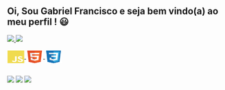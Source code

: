 ## Oi, Sou Gabriel Francisco e seja bem vindo(a) ao meu perfil ! 😃


<div>
  <a href="https://github.com/GabrielDevfront">
  <img height="180em" src="https://github-readme-stats.vercel.app/api?username=GabrielDevfront&show_icons=true&theme=tokyonightk&include_all_commits=true&count_private=true"/>
  <img height="180em" src="https://github-readme-stats.vercel.app/api/top-langs/?username=GabrielDevfront&layout=compact&langs_count=7&theme=tokyonight"/>

 </div>
  
  <div style="display: inline_block"><br>
  <img align="center" alt="Biel-Js" height="30" width="40" src="https://raw.githubusercontent.com/devicons/devicon/master/icons/javascript/javascript-plain.svg">
  <img align="center" alt="Biel-HTML" height="30" width="40" src="https://raw.githubusercontent.com/devicons/devicon/master/icons/html5/html5-original.svg">
  <img align="center" alt="Biel-CSS" height="30" width="40" src="https://raw.githubusercontent.com/devicons/devicon/master/icons/css3/css3-original.svg">

   
  </div>
  
 ## 
 
  <div>
    
  <a href="https://instagram.com/brielfran" target="_blank"><img src="https://img.shields.io/badge/-Instagram-%23E4405F?style=for-the-badge&logo=instagram&logoColor=white" target="_blank"></a>
   <a href="https://www.linkedin.com/in/gabrielfranciscoengenharia" target="_blank"><img src="https://img.shields.io/badge/-LinkedIn-%230077B5?style=for-the-badge&logo=linkedin&logoColor=white" target="_blank"></a> 
    <a href = "mailto:gabrielgbbr20@gmail.com"><img src="https://img.shields.io/badge/Gmail-D14836?style=for-the-badge&logo=gmail&logoColor=white" target="_blank"></a>

 
  </div>
  
  



